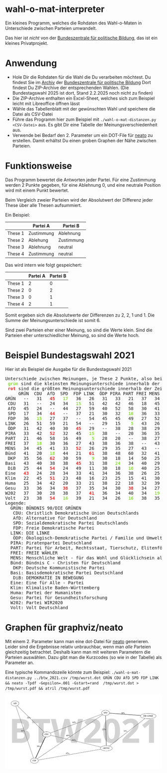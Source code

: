 # wahl-o-mat-interpreter
Ein kleines Programm, welches die Rohdaten des Wahl-o-Maten in Unterschiede zwischen Parteien umwandelt.

Das hier ist _nicht_ von der [Bundeszentrale für politische Bildung](https://www.bpb.de/), das ist ein kleines Privatprojekt.

# Anwendung

  * Hole Dir die Rohdaten für die Wahl die Du verarbeiten möchtest. Du findest Sie im [Archiv](https://www.bpb.de/themen/wahl-o-mat/45484/archiv/) der [Bundeszentrale für politische Bildung](https://www.bpb.de/themen/wahl-o-mat/556865/datensaetze-des-wahl-o-mat/) Dort findest Du ZIP-Archive der entsprechenden Wahlen. (Die Bundestagswahl 2025 ist dort, Stand 2.2.2025 noch nicht zu finden)
  * Die ZIP-Archive enthalten ein Excel-Sheet, welches sich zum Beispiel leicht mit Libreoffice öffnen lässt
  * Wähle das Tabellenblatt mit der gewünschten Wahl und speichere die Datei als CSV-Datei
  * Führe das Programm hier zum Beispiel mit `./wahl-o-mat-distanzen.py <CSV-Datei>` aus. Es gibt Dir eine Tabelle der Meinungsverschiedenheit aus.
  * Verwende bei Bedarf den 2. Parameter um ein DOT-File für [neato](https://graphviz.org/docs/layouts/neato/) zu erstellen. Damit erhältst Du einen groben Graphen der Nähe zwischen Parteien.


# Funktionsweise
Das Programm bewertet die Antworten jeder Partei. Für eine Zustimmung werden 2 Punkte gegeben, für eine Ablehnung 0, und eine neutrale Position wird mit einem Punkt bewertet.

Beim Vergleich zweier Parteien wird der Absolutwert der Differenz jeder These über alle Thesen aufsummiert.

Ein Beispiel:

| | Partei A | Partei B |
|---|----|----|
|These 1 | Zustimmung | Ablehnung |
|These 2 | Ablehung | Zustimmung |
|These 3 | Ablehnung | neutral |
|These 4 | Zustimmung | neutral |


Das wird intern wie folgt gespeichert:


| | Partei A | Partei B |
|---|----|----|
|These 1 | 2 | 0 |
|These 2 | 0 | 2 |
|These 3 | 0 | 1 |
|These 4 | 2 | 1 |

Somit ergeben sich die Absolutwerte der Differenzen zu 2, 2, 1 und 1. Die Summe der Meinungsunterschiede ist somit 6.

Sind zwei Parteien eher einer Meinung, so sind die Werte klein. Sind die Parteien eher unterschiedlicher Meinung, so sind die Werte hoch.


# Beispiel Bundestagswahl 2021
Hier ist als Beispiel die Ausgabe für die Bundestagswahl 2021

<pre>Unterschiede zwischen Meinungen, je These 2 Punkte, also bei 38 Thesen maximal 76 Unterschiedspunkte
 <span style="color:#8AE234"><b>grün</b></span> sind die kleinsten Meinungsunterschiede innerhalb der Zeile
 <span style="color:#EF2929"><b>rot</b></span> sind die größten Meinungsunterschiede innerhalb der Zeile
     GRÜN  CDU  AfD  SPD  FDP LINK  ÖDP PIRA PART FREI MENS Bünd  DKP Basi  DiB Eine Klim Huma Gesu W202 Volt 
GRÜN   --   31 <span style="color:#EF2929"><b>  45 </b></span><span style="color:#8AE234"><b>  17 </b></span>  36   26   31   33   21   37   34   41   35   43   25   43   22   25   33   37   23 
 CDU   31   --   24   34 <span style="color:#8AE234"><b>  15 </b></span>  51   42   42   46   18   45   20 <span style="color:#EF2929"><b>  56 </b></span>  40   44   24   45   34   36   30   38 
 AfD   45   24   --   44   27   59   40   52   58   30   41 <span style="color:#8AE234"><b>  18 </b></span><span style="color:#EF2929"><b>  62 </b></span>  38   54   28   51   42   34   28   54 
 SPD   17   34 <span style="color:#EF2929"><b>  44 </b></span>  --   37   21   30   32 <span style="color:#8AE234"><b>  16 </b></span>  36   33 <span style="color:#EF2929"><b>  44 </b></span>  30   38   24   34   23   20   38   38 <span style="color:#8AE234"><b>  16 </b></span>
 FDP   36 <span style="color:#8AE234"><b>  15 </b></span>  27   37   --   54   45   45   49   27   52   21 <span style="color:#EF2929"><b>  59 </b></span>  45   49   33   48   33   37   37   39 
LINK   26   51   59   21   54   --   29   15 <span style="color:#8AE234"><b>   5 </b></span>  43   26 <span style="color:#EF2929"><b>  61 </b></span>   9   31   11   41   16   21   35   41   21 
 ÖDP   31   42   40   30 <span style="color:#EF2929"><b>  45 </b></span>  29   --   38   28   38   29   38   30   38   30   34 <span style="color:#8AE234"><b>  23 </b></span>  38   34   36   34 
PIRA   33   42 <span style="color:#EF2929"><b>  52 </b></span>  32   45 <span style="color:#8AE234"><b>  15 </b></span>  38   --   20   36   35   48   18   24   18   36   25   22   30   34   26 
PART   21   46   58   16   49 <span style="color:#8AE234"><b>   5 </b></span>  28   20   --   38   27 <span style="color:#EF2929"><b>  60 </b></span>  14   34   10   38   15   18   38   40   16 
FREI   37 <span style="color:#8AE234"><b>  18 </b></span>  30   36   27   43   38   36   38   --   43   32 <span style="color:#EF2929"><b>  50 </b></span>  40   40   26   41   32   34   34   38 
MENS   34   45   41   33 <span style="color:#EF2929"><b>  52 </b></span>  26   29   35   27   43   --   41   25   29   25   25   30   39   27 <span style="color:#8AE234"><b>  19 </b></span>  35 
Bünd   41   20 <span style="color:#8AE234"><b>  18 </b></span>  44   21 <span style="color:#EF2929"><b>  61 </b></span>  38   48   60   32   41   --   58   44   52   26   49   44   34   24   44 
 DKP   35   56 <span style="color:#EF2929"><b>  62 </b></span>  30   59 <span style="color:#8AE234"><b>   9 </b></span>  30   18   14   50   25   58   --   26   16   42   21   30   38   40   26 
Basi   43   40   38   38 <span style="color:#EF2929"><b>  45 </b></span>  31   38 <span style="color:#8AE234"><b>  24 </b></span>  34   40   29   44   26   --   28   36   31   30   28   28   34 
 DiB   25   44 <span style="color:#EF2929"><b>  54 </b></span>  24   49   11   30   18 <span style="color:#8AE234"><b>  10 </b></span>  40   25   52   16   28   --   36   13   24   30   34   24 
Eine <span style="color:#EF2929"><b>  43 </b></span>  24   28   34   33   41   34   36   38   26   25   26   42   36   36   --   39   38   36 <span style="color:#8AE234"><b>  20 </b></span>  42 
Klim   22   45 <span style="color:#EF2929"><b>  51 </b></span>  23   48   16   23   25   15   41   30   49   21   31 <span style="color:#8AE234"><b>  13 </b></span>  39   --   27   25   39   25 
Huma   25   34   42   20   33   21   38   22   18   32   39 <span style="color:#EF2929"><b>  44 </b></span>  30   30   24   38   27   --   34   36 <span style="color:#8AE234"><b>  16 </b></span>
Gesu   33   36   34 <span style="color:#EF2929"><b>  38 </b></span>  37   35   34   30 <span style="color:#EF2929"><b>  38 </b></span>  34   27   34 <span style="color:#EF2929"><b>  38 </b></span>  28   30   36 <span style="color:#8AE234"><b>  25 </b></span>  34   --   34 <span style="color:#EF2929"><b>  38 </b></span>
W202   37   30   28   38   37 <span style="color:#EF2929"><b>  41 </b></span>  36   34   40   34 <span style="color:#8AE234"><b>  19 </b></span>  24   40   28   34   20   39   36   34   --   40 
Volt   23   38 <span style="color:#EF2929"><b>  54 </b></span><span style="color:#8AE234"><b>  16 </b></span>  39   21   34   26 <span style="color:#8AE234"><b>  16 </b></span>  38   35   44   26   34   24   42   25 <span style="color:#8AE234"><b>  16 </b></span>  38   40   -- 
Legende:
  GRÜN: BÜNDNIS 90/DIE GRÜNEN
   CDU: Christlich Demokratische Union Deutschlands
   AfD: Alternative für Deutschland
   SPD: Sozialdemokratische Partei Deutschlands
   FDP: Freie Demokratische Partei
  LINK: DIE LINKE
   ÖDP: Ökologisch-Demokratische Partei / Familie und Umwelt
  PIRA: Piratenpartei Deutschland
  PART: Partei für Arbeit, Rechtsstaat, Tierschutz, Elitenförderung und basisdemokratische Initiative
  FREI: FREIE WÄHLER
  MENS: Menschliche Welt - für das Wohl und Glücklichsein aller
  Bünd: Bündnis C - Christen für Deutschland
   DKP: Deutsche Kommunistische Partei
  Basi: Basisdemokratische Partei Deutschland
   DiB: DEMOKRATIE IN BEWEGUNG
  Eine: Eine für Alle - Partei
  Klim: Klimaliste Baden-Württemberg
  Huma: Partei der Humanisten
  Gesu: Partei für Gesundheitsforschung
  W202: Partei WIR2020
  Volt: Volt Deutschland
</pre>


# Graphen für graphviz/neato

Mit einem 2. Parameter kann man eine dot-Datei für [neato](https://graphviz.org/docs/layouts/neato/) generieren. Leider sind die Ergebnisse relativ unbrauchbar, wenn man _alle_ Parteien gleichzeitig betrachtet. Deshalb kann man mit weiteren Parametern die Parteien auswählen. Dazu gibt man die Kurzcodes (so wie in der Tabelle) als Parameter an.

Eine typische Kommandozeile könnte zum Beispiel: `./wahl-o-mat-distanzen.py ../btw_2021.csv /tmp/wurst.dot GRÜN CDU AfD SPD FDP LINK && neato -Tpdf -Gepsilon=.001 -Gstart=rand  /tmp/wurst.dot >  /tmp/wurst.pdf && atril /tmp/wurst.pdf ` 

![Graph der Ablehnung](btw_2021.png)

